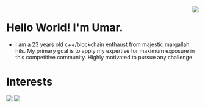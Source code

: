 <img align='right' src="https://github-readme-stats.vercel.app/api?username=UmarFarooq-MP&show_icons=true">

# Hello World! I'm Umar.
* I am a 23 years old c++/blockchain enthaust from majestic margallah hils. My primary goal is to apply my expertise for maximum exposure in this competitive community. Highly motivated to pursue any challenge.

# Interests
[![](https://img.shields.io/badge/c%2B%2B-programming-brightgreen?style=for-the-badge&logo=appveyor)]()
[![](https://img.shields.io/badge/BlockChain-Fintech-blue?style=for-the-badge&logo=appveyor)]()
